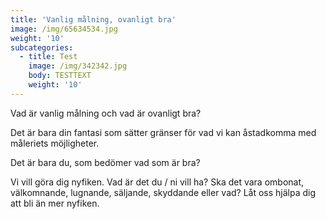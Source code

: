 ```yaml
---
title: 'Vanlig målning, ovanligt bra'
image: /img/65634534.jpg
weight: '10'
subcategories:
  - title: Test
    image: /img/342342.jpg
    body: TESTTEXT
    weight: '10'
---
```

Vad är vanlig målning och vad är ovanligt bra?

Det är bara din fantasi som sätter gränser för vad vi kan åstadkomma med måleriets möjligheter.

Det är bara du,  som bedömer vad som är bra?

Vi vill göra dig nyfiken. Vad är det du / ni vill ha? Ska det vara ombonat, välkomnande, lugnande, säljande, skyddande eller vad? Låt oss hjälpa dig att bli än mer nyfiken.
